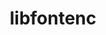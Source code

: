 ---
title: "libfontenc"
layout: cache
categories: [package, v0.23.1]
meta: {"compilers": ["gcc@=10.2.1", "gcc@=11.1.0", "gcc@=11.4.0", "oneapi@=2024.2.1"], "num_specs": 4, "num_specs_by_stack": {"data-vis-sdk": 1, "developer-tools-manylinux2014": 1, "e4s": 1, "e4s-oneapi": 1, "root": 4}, "oss": ["centos7", "ubuntu20.04", "ubuntu22.04"], "platforms": ["linux"], "stacks": ["data-vis-sdk", "developer-tools-manylinux2014", "e4s", "e4s-oneapi", "root"], "targets": ["x86_64_v3"], "versions": ["1.1.8"]}
spec_details: [{"compiler": "gcc@=10.2.1", "hash": "hk2m77ae37ratosb3yt7yvkk7pld7a4h", "os": "centos7", "platform": "linux", "size": "-", "stacks": ["developer-tools-manylinux2014", "root"], "tarball": "https://binaries.spack.io/v0.23.1/build_cache/linux-centos7-x86_64_v3/gcc-10.2.1/libfontenc-1.1.8/linux-centos7-x86_64_v3-gcc-10.2.1-libfontenc-1.1.8-hk2m77ae37ratosb3yt7yvkk7pld7a4h.spack", "target": "x86_64_v3", "variants": ["build_system=autotools"], "versions": ["1.1.8"]}, {"compiler": "gcc@=11.1.0", "hash": "pbe7wvqpvszjvd2flbwihlqtqxz4mex7", "os": "ubuntu20.04", "platform": "linux", "size": "-", "stacks": ["data-vis-sdk", "root"], "tarball": "https://binaries.spack.io/v0.23.1/build_cache/linux-ubuntu20.04-x86_64_v3/gcc-11.1.0/libfontenc-1.1.8/linux-ubuntu20.04-x86_64_v3-gcc-11.1.0-libfontenc-1.1.8-pbe7wvqpvszjvd2flbwihlqtqxz4mex7.spack", "target": "x86_64_v3", "variants": ["build_system=autotools"], "versions": ["1.1.8"]}, {"compiler": "gcc@=11.4.0", "hash": "3eqblb2rcu27dhzedkiahikjgsbvcu7a", "os": "ubuntu22.04", "platform": "linux", "size": "-", "stacks": ["e4s", "root"], "tarball": "https://binaries.spack.io/v0.23.1/build_cache/linux-ubuntu22.04-x86_64_v3/gcc-11.4.0/libfontenc-1.1.8/linux-ubuntu22.04-x86_64_v3-gcc-11.4.0-libfontenc-1.1.8-3eqblb2rcu27dhzedkiahikjgsbvcu7a.spack", "target": "x86_64_v3", "variants": ["build_system=autotools"], "versions": ["1.1.8"]}, {"compiler": "oneapi@=2024.2.1", "hash": "vosboo7rvayosrz7x7sq6fp3hvvgheaq", "os": "ubuntu22.04", "platform": "linux", "size": "-", "stacks": ["e4s-oneapi", "root"], "tarball": "https://binaries.spack.io/v0.23.1/build_cache/linux-ubuntu22.04-x86_64_v3/oneapi-2024.2.1/libfontenc-1.1.8/linux-ubuntu22.04-x86_64_v3-oneapi-2024.2.1-libfontenc-1.1.8-vosboo7rvayosrz7x7sq6fp3hvvgheaq.spack", "target": "x86_64_v3", "variants": ["build_system=autotools"], "versions": ["1.1.8"]}]
---
